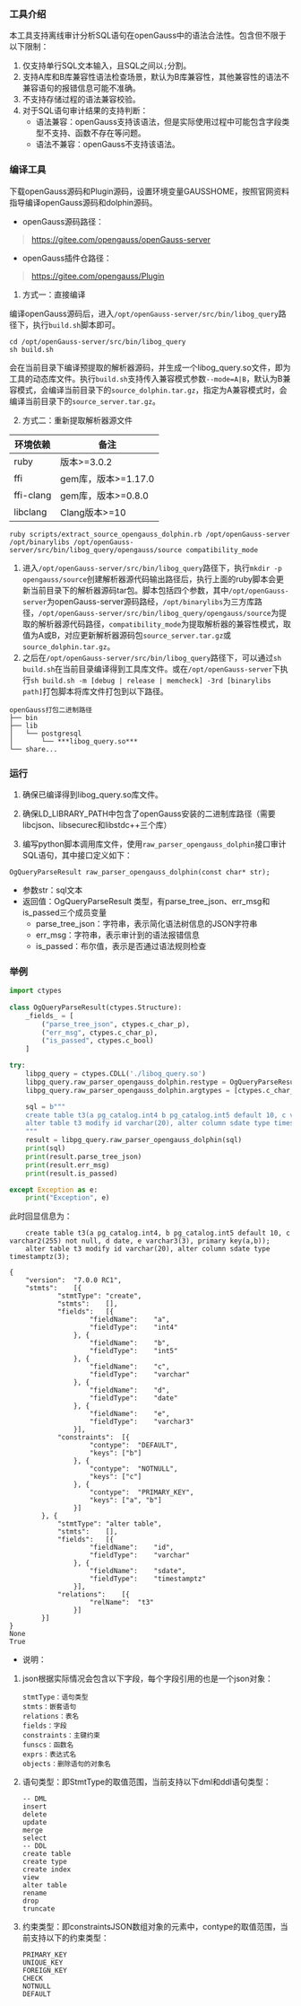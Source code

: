 ### 工具介绍
本工具支持离线审计分析SQL语句在openGauss中的语法合法性。包含但不限于以下限制：
1. 仅支持单行SQL文本输入，且SQL之间以`;`分割。
2. 支持A库和B库兼容性语法检查场景，默认为B库兼容性，其他兼容性的语法不兼容语句的报错信息可能不准确。
3. 不支持存储过程的语法兼容校验。
4. 对于SQL语句审计结果的支持判断：
   - 语法兼容：openGauss支持该语法，但是实际使用过程中可能包含字段类型不支持、函数不存在等问题。
   - 语法不兼容：openGauss不支持该语法。


### 编译工具

下载openGauss源码和Plugin源码，设置环境变量GAUSSHOME，按照官网资料指导编译openGauss源码和dolphin源码。


- openGauss源码路径：

> https://gitee.com/opengauss/openGauss-server

- openGauss插件仓路径：

> https://gitee.com/opengauss/Plugin

1. 方式一：直接编译

编译openGauss源码后，进入`/opt/openGauss-server/src/bin/libog_query`路径下，执行`build.sh`脚本即可。

```
cd /opt/openGauss-server/src/bin/libog_query
sh build.sh
```
会在当前目录下编译预提取的解析器源码，并生成一个libog_query.so文件，即为工具的动态库文件。执行`build.sh`支持传入兼容模式参数`--mode=A|B`，默认为B兼容模式，会编译当前目录下的`source_dolphin.tar.gz`，指定为A兼容模式时，会编译当前目录下的`source_server.tar.gz`。

2. 方式二：重新提取解析器源文件

| 环境依赖 | 备注            |
| -------------------------------- | --------------- |
| ruby            | 版本>=3.0.2 |
| ffi            | gem库，版本>=1.17.0 |
| ffi-clang            | gem库，版本>=0.8.0 |
| libclang            | Clang版本>=10 |

```shell
ruby scripts/extract_source_opengauss_dolphin.rb /opt/openGauss-server  /opt/binarylibs /opt/openGauss-server/src/bin/libog_query/opengauss/source compatibility_mode
```

1. 进入`/opt/openGauss-server/src/bin/libog_query`路径下，执行`mkdir -p opengauss/source`创建解析器源代码输出路径后，执行上面的ruby脚本会更新当前目录下的解析器源码tar包。脚本包括四个参数，其中`/opt/openGauss-server`为openGauss-server源码路经，`/opt/binarylibs`为三方库路径，`/opt/openGauss-server/src/bin/libog_query/opengauss/source`为提取的解析器源代码路径，`compatibility_mode`为提取解析器的兼容性模式，取值为A或B，对应更新解析器源码包`source_server.tar.gz`或`source_dolphin.tar.gz`。
2. 之后在`/opt/openGauss-server/src/bin/libog_query`路径下，可以通过`sh build.sh`在当前目录编译得到工具库文件。或在`/opt/openGauss-server`下执行`sh build.sh -m [debug | release | memcheck] -3rd [binarylibs path]`打包脚本将库文件打包到以下路径。

```
openGauss打包二进制路径
├── bin
├── lib
│   └── postgresql
│       └── ***libog_query.so***
└── share...
```

### 运行

1. 确保已编译得到libog_query.so库文件。

2. 确保LD_LIBRARY_PATH中包含了openGauss安装的二进制库路径（需要libcjson、libsecurec和libstdc++三个库）

3. 编写python脚本调用库文件，使用`raw_parser_opengauss_dolphin`接口审计SQL语句，其中接口定义如下：

```
OgQueryParseResult raw_parser_opengauss_dolphin(const char* str);
```
- 参数str：sql文本
- 返回值：OgQueryParseResult 类型，有parse_tree_json、err_msg和 is_passed三个成员变量
    - parse_tree_json：字符串，表示简化语法树信息的JSON字符串
    - err_msg：字符串，表示审计到的语法报错信息
    - is_passed：布尔值，表示是否通过语法规则检查

### 举例

```python
import ctypes
  
class OgQueryParseResult(ctypes.Structure):
    _fields_ = [
        ("parse_tree_json", ctypes.c_char_p),
        ("err_msg", ctypes.c_char_p),
        ("is_passed", ctypes.c_bool)
    ]

try:
    libpg_query = ctypes.CDLL('./libog_query.so')
    libpg_query.raw_parser_opengauss_dolphin.restype = OgQueryParseResult
    libpg_query.raw_parser_opengauss_dolphin.argtypes = [ctypes.c_char_p]

    sql = b"""
    create table t3(a pg_catalog.int4 b pg_catalog.int5 default 10, c varchar2(255) not null, d date, e varchar3(3), primary key(a,b));
    alter table t3 modify id varchar(20), alter column sdate type timestamptz(3);
    """
    result = libpg_query.raw_parser_opengauss_dolphin(sql)
    print(sql)
    print(result.parse_tree_json)
    print(result.err_msg)
    print(result.is_passed)

except Exception as e:
    print("Exception", e)

```

此时回显信息为：

```shell
    create table t3(a pg_catalog.int4, b pg_catalog.int5 default 10, c varchar2(255) not null, d date, e varchar3(3), primary key(a,b));
    alter table t3 modify id varchar(20), alter column sdate type timestamptz(3);
    
{
	"version":	"7.0.0 RC1",
	"stmts":	[{
			"stmtType":	"create",
			"stmts":	[],
			"fields":	[{
					"fieldName":	"a",
					"fieldType":	"int4"
				}, {
					"fieldName":	"b",
					"fieldType":	"int5"
				}, {
					"fieldName":	"c",
					"fieldType":	"varchar"
				}, {
					"fieldName":	"d",
					"fieldType":	"date"
				}, {
					"fieldName":	"e",
					"fieldType":	"varchar3"
				}],
			"constraints":	[{
					"contype":	"DEFAULT",
					"keys":	["b"]
				}, {
					"contype":	"NOTNULL",
					"keys":	["c"]
				}, {
					"contype":	"PRIMARY_KEY",
					"keys":	["a", "b"]
				}]
		}, {
			"stmtType":	"alter table",
			"stmts":	[],
			"fields":	[{
					"fieldName":	"id",
					"fieldType":	"varchar"
				}, {
					"fieldName":	"sdate",
					"fieldType":	"timestamptz"
				}],
			"relations":	[{
					"relName":	"t3"
				}]
		}]
}
None
True
```

- 说明：
	
1. json根据实际情况会包含以下字段，每个字段引用的也是一个json对象：

	```
	stmtType：语句类型
	stmts：嵌套语句
	relations：表名
	fields：字段
	constraints：主键约束
	funscs：函数名
	exprs：表达式名
	objects：删除语句的对象名
	```

2. 语句类型：即StmtType的取值范围，当前支持以下dml和ddl语句类型：

	```
	-- DML
	insert
	delete
	update
	merge
	select
	-- DDL
	create table
	create type
	create index
	view
	alter table
	rename
	drop
	truncate
	```
3. 约束类型：即constraintsJSON数组对象的元素中，contype的取值范围，当前支持以下的约束类型：

	```
	PRIMARY_KEY
	UNIQUE_KEY
	FOREIGN_KEY
	CHECK
	NOTNULL
	DEFAULT
	```